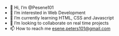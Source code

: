 - 👋 Hi, I’m @Pesene101
- 👀 I’m interested in Web Development 
- 🌱 I’m currently learning HTML, CSS and Javascript 
- 💞️ I’m looking to collaborate on real time projects 
- 📫 How to reach me esene.peters101@gmail.com 

<!---
Pesene101/Pesene101 is a ✨ special ✨ repository because its `README.md` (this file) appears on your GitHub profile.
You can click the Preview link to take a look at your changes.
--->
